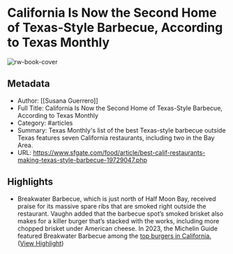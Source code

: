 # California Is Now the Second Home of Texas-Style Barbecue, According to Texas Monthly

![rw-book-cover](https://s.hdnux.com/photos/01/42/16/34/25749297/4/rawImage.jpg)

## Metadata
- Author: [[Susana Guerrero]]
- Full Title: California Is Now the Second Home of Texas-Style Barbecue, According to Texas Monthly
- Category: #articles
- Summary: Texas Monthly's list of the best Texas-style barbecue outside Texas features seven California restaurants, including two in the Bay Area.
- URL: https://www.sfgate.com/food/article/best-calif-restaurants-making-texas-style-barbecue-19729047.php

## Highlights
- Breakwater Barbecue, which is just north of Half Moon Bay, received praise for its massive spare ribs that are smoked right outside the restaurant. Vaughn added that the barbecue spot’s smoked brisket also makes for a killer burger that’s stacked with the works, including more chopped brisket under American cheese. In 2023, the Michelin Guide featured Breakwater Barbecue among the [top burgers in California.](https://guide.michelin.com/us/en/best-of/michelin-guide-restaurants-menu-california-best-burgers) ([View Highlight](https://read.readwise.io/read/01j6f3f9t77svy4ej365wjawbn))
